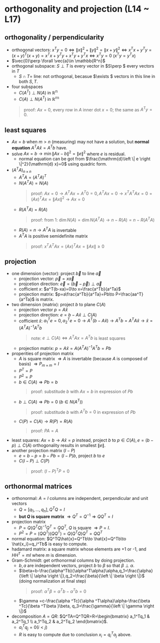 # orthogonality and projection (L14 ~ L17)

## orthogonality / perpendicularity
- orthogonal vectors: $x^Ty=0\Leftrightarrow \left \| x \right \| ^2+\left \| y\right \| ^2=\left \| x+y\right \| ^2\Leftrightarrow x^Tx+y^Ty=(x+y)^T(x+y)=x^Tx+y^Ty+x^Ty+y^Tx\Leftrightarrow x^Ty=0$ ($x^Ty=y^Tx$)
- $\vec{0}\perp \forall \vec{a}\in \mathbb{R^n}$
- orthogonal subspace: $S\perp T$ is every vector in $S\perp $ every vectors in $T$
    - $S\cap T=$ line: not orthogonal, becasue $\exists $ vectors in this line in both $S,T$.
- four subspaces
    - $C(A^T)\perp N(A)$ in $\mathbb{R^n}$
    - $C(A)\perp N(A^T)$ in $\mathbb{R^m}$
    > proof: $Ax=0$, every row in $A$ inner dot $x=0$; the same as $A^Ty=0$.

## least squares
- $Ax=b$ when $m>n$ (measuring) may not have a solution, but **normal equation** $A^TA\hat{x}=A^Tb$ have.
- solve $Ax=b\to \min \left \| Ax-b\right \|^2 =\left \| e\right \|^2$ where $e$ is residual.
    - normal equation can be got from $\frac{\mathrm{d}\left \| e \right \|^2}{\mathrm{d} x}=0$ using quadric form.
- $(A^TA)_{n\times n}$
    - $A^TA=(A^TA)^T$
    - $N(A^TA)=N(A)$
        > proof: $Ax=0\to A^TAx=A^T0=0, A^TAx=0\to x^TA^TAx=0=(Ax)^TAx=\left \| Ax \right \|^2\to Ax=0$
    - $R(A^TA)=R(A)$
        > proof: from 1: $\dim N(A)=\dim N(A^TA)\to n-R(A)=n-R(A^TA)$
    - $R(A)=n\to A^TA$ is invertable
    - $A^TA$ is positive semidefinite matrix
        > proof: $x^TA^TAx=(Ax)^TAx=\left \| Ax \right \|\ge 0$

## projection
- one dimension (vector): project $\vec{b}$ to line $\vec{a}$
    - projection vector: $\vec{p}=x\vec{a}$
    - projcetion direction: $\vec{e}=(\vec{b}-\vec{p})\perp \vec{a}$
    - cofficient $x$: $a^T(b-xa)=0\to x=\frac{a^Tb}{a^Ta}$
    - projection matrix: $p=a\frac{a^Tb}{a^Ta}=Pb\to P=\frac{aa^T}{a^Ta}$ is matrix.
- two dimension (matrix): project $b$ to plane $C(A)$
    - projection vector $p=A\hat{x}$
    - projection direction: $e=b-A\hat{x}\perp C(A)$
    - cofficient $\hat{x}$: $a_1^Te=0,a_2^Te=0\to A^T(b-A\hat{x})\to A^Tb=A^TA\hat{x}\to \hat{x}=(A^TA)^{-1}A^Tb$
        > note: $e\perp C(A)\Leftrightarrow A^TAx=A^Tb$ is least squares
    - projection matrix: $p=A\hat{x}=A(A^TA)^{-1}A^Tb=Pb$
- properities of projection matrix
    - $A$ is square matrix $\Rightarrow A$ is invertable (because $A$ is composed of basis) $\Rightarrow P_{m\times m}=I$
    - $P^T=P$
    - $P^2=P$
    - $b\in C(A)\Rightarrow Pb=b$
        > proof: substitude $b$ with $Ax=b$ in expression of $Pb$
    - $b\perp C(A)\Rightarrow Pb=0$ ($b\in N(A^T)$)
        > proof: substitude $b$ with $A^Tb=0$ in expression of $Pb$
    - $C(P)=C(A)\to R(P)=R(A)$
        > proof: $PA=A$
- least squares: $Ax=b\to A\hat{x}=p$ instead, project $b$ to $p\in C(A),e=(b-p)\perp C(A)$ orthogonality results in smallest $\left \| e \right \|$.
- another projection matrix $(I-P)$
    - $e=b-p=b-Pb=(I-P)b$, project $b$ to $e$
    - $C(I-P)\perp C(P)$
        > proof: $(I-P)^TP=0$

## orthonormal matrices
- orthonormal: $A=I$ columns are independent, perpendicular and unit vectors
    - $Q=[q_1,\dots ,q_n],Q^TQ=I$
    - **but $Q$ is square matrix** $\Rightarrow Q^T=Q^{-1}\Rightarrow QQ^T=I$
- projection matrix
    - $P=Q(Q^TQ)^{-1}Q^T=QQ^T$, $Q$ is square $\Rightarrow P=I$.
    - $P^2=P=(QQ^T)(QQ^T)=Q(Q^TQ)Q^T=QQ^T$
- normal equation: $Q^TQ\hat{x}=Q^Tb\to \hat{x}=Q^Tb\to \hat{x_i}=q_i^Tb$ is easy to compute.
- hadamard matrix: a square matrix whose elements are +1 or -1, and $HH^T=mI$ where $m$ is dimension.
- Gram-Schmidt: get orthonormal columns by doing projection.
    - $b,a$ are independent vectors, project $b$ to $\beta$ so that $\beta \perp \alpha$.
    - $\beta=b-\frac{\alpha^Tb}{\alpha^T\alpha}\alpha,q_1=\frac{\alpha}{\left \| \alpha \right \|},q_2=\frac{\beta}{\left \| \beta \right \|}$ (doing normalization at final step)
        > proof: $\alpha ^T\beta =\alpha ^Tb-\alpha ^Tb=0$
    - $\gamma =c-\frac{\alpha ^Tc}{\alpha ^T\alpha}\alpha-\frac{\beta ^Tc}{\beta ^T\beta }\beta, q_3=\frac{\gamma}{\left \| \gamma \right \|}$
- decomposition $A=QR$: $Q^TA=Q^TQR=R=\begin{bmatrix} a_1^Tq_1 & a_2^Tq_1 \\ a_1^Tq_2 & a_2^Tq_2 \end{bmatrix}$.
    - $a_i^Tq_j=0(i<j)$
    - $R$ is easy to compute due to conclusion $x_i=q_i^Ta_j$ above.
